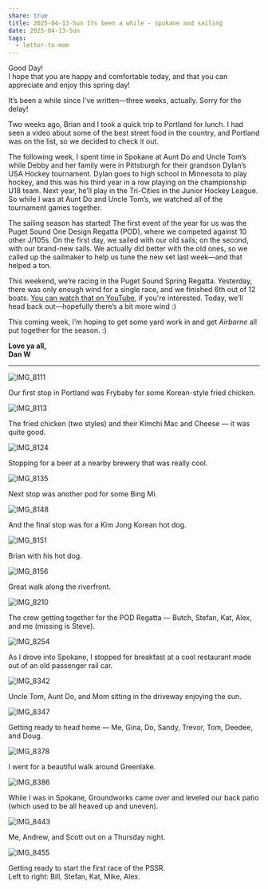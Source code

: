 ```yaml
---
share: true
title: 2025-04-13-Sun Its been a while - spokane and sailing
date: 2025-04-13-Sun
tags:
  - letter-to-mom
---
```

Good Day!  
I hope that you are happy and comfortable today, and that you can appreciate and enjoy this spring day!

It’s been a while since I’ve written—three weeks, actually. Sorry for the delay!

Two weeks ago, Brian and I took a quick trip to Portland for lunch. I had seen a video about some of the best street food in the country, and Portland was on the list, so we decided to check it out.

The following week, I spent time in Spokane at Aunt Do and Uncle Tom’s while Debby and her family were in Pittsburgh for their grandson Dylan’s USA Hockey tournament. Dylan goes to high school in Minnesota to play hockey, and this was his third year in a row playing on the championship U18 team. Next year, he’ll play in the Tri-Cities in the Junior Hockey League. So while I was at Aunt Do and Uncle Tom’s, we watched all of the tournament games together.

The sailing season has started! The first event of the year for us was the Puget Sound One Design Regatta (POD), where we competed against 10 other J/105s. On the first day, we sailed with our old sails; on the second, with our brand-new sails. We actually did better with the old ones, so we called up the sailmaker to help us tune the new set last week—and that helped a ton.

This weekend, we’re racing in the Puget Sound Spring Regatta. Yesterday, there was only enough wind for a single race, and we finished 6th out of 12 boats. [You can watch that on YouTube](https://youtu.be/z-VHpb8f7AU?si=HfyC74fqlNuphosB), if you're interested. Today, we’ll head back out—hopefully there’s a bit more wind :)

This coming week, I’m hoping to get some yard work in and get *Airborne* all put together for the season. :)

**Love ya all,**  
**Dan W**

---

![IMG_8111](../attachments/IMG_8111.png)  

Our first stop in Portland was Frybaby for some Korean-style fried chicken.

![IMG_8113](../attachments/IMG_8113.png)  

The fried chicken (two styles) and their Kimchi Mac and Cheese — it was quite good.

![IMG_8124](../attachments/IMG_8124.png)  

Stopping for a beer at a nearby brewery that was really cool.

![IMG_8135](../attachments/IMG_8135.png)  

Next stop was another pod for some Bing Mi.

![IMG_8148](../attachments/IMG_8148.png)  

And the final stop was for a Kim Jong Korean hot dog.

![IMG_8151](../attachments/IMG_8151.png)  

Brian with his hot dog.

![IMG_8156](../attachments/IMG_8156.png)  

Great walk along the riverfront.

![IMG_8210](../attachments/IMG_8210.png)  

The crew getting together for the POD Regatta — Butch, Stefan, Kat, Alex, and me (missing is Steve).

![IMG_8254](../attachments/IMG_8254.png)  

As I drove into Spokane, I stopped for breakfast at a cool restaurant made out of an old passenger rail car.

![IMG_8342](../attachments/IMG_8342.png)  

Uncle Tom, Aunt Do, and Mom sitting in the driveway enjoying the sun.

![IMG_8347](../attachments/IMG_8347.png)  

Getting ready to head home — Me, Gina, Do, Sandy, Trevor, Tom, Deedee, and Doug.

![IMG_8378](../attachments/IMG_8378.png)  

I went for a beautiful walk around Greenlake.

![IMG_8386](../attachments/IMG_8386.png)  

While I was in Spokane, Groundworks came over and leveled our back patio (which used to be all heaved up and uneven).

![IMG_8443](../attachments/IMG_8443.png)  

Me, Andrew, and Scott out on a Thursday night.

![IMG_8455](../attachments/IMG_8455.png)  

Getting ready to start the first race of the PSSR.  
Left to right: Bill, Stefan, Kat, Mike, Alex.